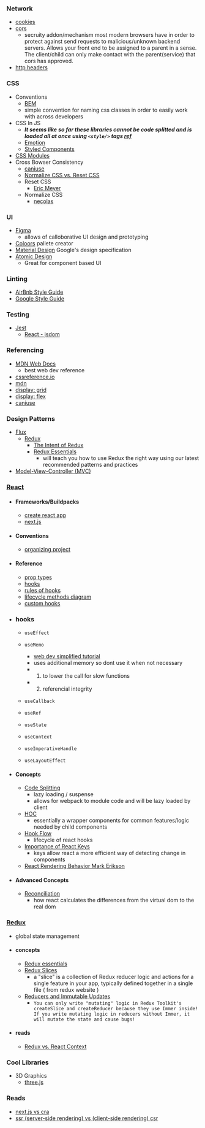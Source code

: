 ### Network
  - [cookies](https://developer.mozilla.org/en-US/docs/Web/HTTP/Cookies)
  - [cors](https://developer.mozilla.org/en-US/docs/Web/HTTP/CORS)
    - secruity addon/mechanism most modern browsers have in order to protect against send requests to malicious/unknown backend servers. Allows your front end to be assigned to a parent in a sense. The client/child can only make contact with the parent(service) that cors has approved.
  - [http headers](https://developer.mozilla.org/en-US/docs/Web/HTTP/Headers)
### CSS
- Conventions
  -  [BEM](https://css-tricks.com/bem-101/)
    - simple convention for naming css classes in order to easily work with across developers
- CSS In JS
  - ___It seems like so far these libraries cannot be code splitted and is loaded all at once using `<style/>` tags [ref](https://getstream.io/blog/styled-components-vs-css-stylesheets/)___
  - [Emotion](https://emotion.sh/docs/introduction)
  - [Styled Components](https://styled-components.com/)
- [CSS Modules](https://github.com/css-modules/css-modules)
- Cross Bowser Consistency
  - [caniuse](https://caniuse.com/)
  - [Normalize CSS vs. Reset CSS](https://medium.com/@elad/normalize-css-or-css-reset-9d75175c5d1e)
  - Reset CSS
    - [Eric Meyer](https://meyerweb.com/eric/tools/css/reset/)
  - Normalize CSS
    - [necolas](https://github.com/necolas/normalize.css/)

### UI
- [Figma](https://www.figma.com/)
  - allows of calloborative UI design and prototyping
- [Coloors](https://coolors.co/) pallete creator
- [Material Design](https://material.io/design) Google's design specification
- [Atomic Design](https://bradfrost.com/blog/post/atomic-web-design/)
  - Great for component based UI

### Linting
- [AirBnb Style Guide](https://github.com/airbnb/javascript)
- [Google Style Guide](https://google.github.io/styleguide/jsguide.html#naming)

### Testing
- [Jest](https://jestjs.io/)
  - [React - jsdom](https://github.com/jsdom/jsdom)

### Referencing
- [MDN Web Docs](https://developer.mozilla.org/en-US/)
  - best web dev reference
- [cssreference.io](https://cssreference.io/)
- [mdn](https://developer.mozilla.org/en-US/)
- [display: grid](https://css-tricks.com/snippets/css/complete-guide-grid/)
- [display: flex](https://css-tricks.com/snippets/css/a-guide-to-flexbox/)
- [caniuse](https://caniuse.com/)

### Design Patterns
- [Flux](https://facebook.github.io/flux/)
  - [Redux](https://redux.js.org/)
    - [The Intent of Redux](https://blog.isquaredsoftware.com/2017/05/idiomatic-redux-tao-of-redux-part-1/#the-intent-and-design-of-redux)
    - [Redux Essentials](https://redux.js.org/tutorials/essentials/part-1-overview-concepts)
      - will teach you how to use Redux the right way using our latest recommended patterns and practices
- [Model-View-Controller (MVC)](https://en.wikipedia.org/wiki/Model%E2%80%93view%E2%80%93controller)

### [React](https://reactjs.org/docs/hello-world.html) 
- #### Frameworks/Buildpacks
  - [create react app](https://create-react-app.dev/)
  - [next.js](https://nextjs.org/)
- #### Conventions
  - [organizing project](https://reactjs.org/docs/faq-structure.html)
- #### Reference
  - [prop types](https://www.npmjs.com/package/prop-types)
  - [hooks](https://reactjs.org/docs/hooks-reference.html)
  - [rules of hooks](https://reactjs.org/docs/hooks-rules.html)
  - [lifecycle methods diagram](https://projects.wojtekmaj.pl/react-lifecycle-methods-diagram/)
  - [custom hooks](https://fullstackopen.com/en/part7/custom_hooks)
- ### hooks
  - `useEffect`
  - `useMemo`
    - [web dev simplified tutorial](https://blog.webdevsimplified.com/2020-05/memoization-in-react/)
    - uses additional memory so dont use it when not necessary
    - 1. to lower the call for slow functions
    - 2. referencial integrity
    
    
  - `useCallback`
  - `useRef`
  - `useState`
  - `useContext`
  - `useImperativeHandle`
  - `useLayoutEffect`
  
- #### Concepts
  - [Code Splitting](https://reactjs.org/docs/hooks-rules.html)
    - lazy loading / suspense
    - allows for webpack to module code and will be lazy loaded by client
  - [HOC](https://reactjs.org/docs/higher-order-components.html)
    - essentially a wrapper components for common features/logic needed by child components
  - [Hook Flow](https://github.com/donavon/hook-flow)
    - lifecycle of react hooks
  - [Importance of React Keys](https://www.freecodecamp.org/news/react-under-the-hood/)
    - keys allow react a more efficient way of detecting change in components
  - [React Rendering Behavior Mark Erikson](https://blog.isquaredsoftware.com/2020/05/blogged-answers-a-mostly-complete-guide-to-react-rendering-behavior/)
- #### Advanced Concepts
  - [Reconciliation](https://blog.isquaredsoftware.com/2020/05/blogged-answers-a-mostly-complete-guide-to-react-rendering-behavior/#what-is-rendering)
    - how react calculates the differences from the virtual dom to the real dom

### [Redux](https://redux.js.org/)
  - global state management
  - #### concepts
    - [Redux essentials](https://redux.js.org/tutorials/essentials/part-1-overview-concepts#introduction) 
    - [Redux Slices](https://redux.js.org/tutorials/essentials/part-2-app-structure#redux-slices)
      - a "slice" is a collection of Redux reducer logic and actions for a single feature in your app, typically defined together in a single file ( from redux website )
    - [Reducers and Immutable Updates](https://redux.js.org/tutorials/essentials/part-2-app-structure#reducers-and-immutable-updates)
      - `You can only write "mutating" logic in Redux Toolkit's createSlice and createReducer because they use Immer inside! If you write mutating logic in reducers without Immer, it will mutate the state and cause bugs!`    
  - #### reads
    - [Redux vs. React Context](https://www.codehousegroup.com/insight-and-inspiration/tech-stream/using-redux-and-context-api)   

### Cool Libraries
- 3D Graphics
  - [three.js](https://threejs.org/)  



### Reads
- [next.js vs cra](https://blog.logrocket.com/next-js-vs-create-react-app/)
- [ssr (server-side rendering) vs (client-side rendering) csr](https://medium.com/walmartglobaltech/the-benefits-of-server-side-rendering-over-client-side-rendering-5d07ff2cefe8)
